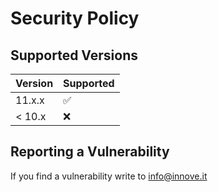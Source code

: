 # Security Policy

## Supported Versions


| Version  | Supported          |
| -------- | ------------------ |
| 11.x.x   | :white_check_mark: |
| < 10.x   | :x:                |


## Reporting a Vulnerability

If you find a vulnerability write to info@innove.it
